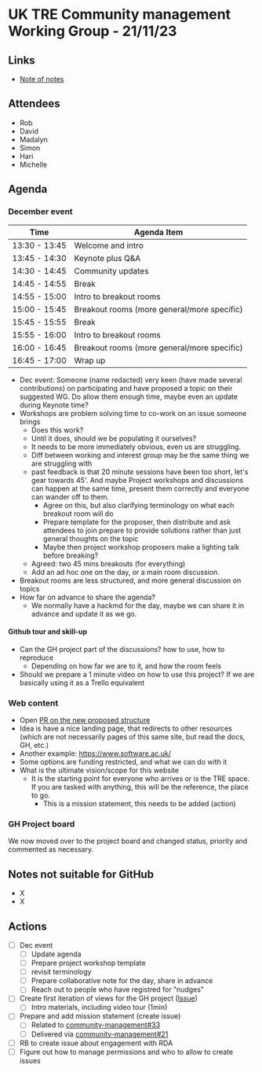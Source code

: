 # UK TRE Community management Working Group - 21/11/23

## Links

* [Note of notes](https://hackmd.io/AFbOeD2XQ6KyQvzZrIj6VQ)

## Attendees
- Rob
- David
- Madalyn
- Simon
- Hari
- Michelle


## Agenda

### December event

| Time | Agenda Item |
| ---- | ----------- |
| 13:30 - 13:45 | Welcome and intro |
| 13:45 - 14:30 | Keynote plus Q&A  |
| 14:30 - 14:45 | Community updates |
| 14:45 - 14:55 | Break |
| 14:55 - 15:00 | Intro to breakout rooms |
| 15:00 - 15:45 | Breakout rooms (more general/more specific) |
| 15:45 - 15:55 | Break |
| 15:55 - 16:00 | Intro to breakout rooms |
| 16:00 - 16:45 | Breakout rooms (more general/more specific) |
| 16:45 - 17:00 | Wrap up |


- Dec event: Someone (name redacted) very keen (have made several contributions) on participating and have proposed a topic on their suggested WG. Do allow them enough time, maybe even an update during Keynote time?
- Workshops are problem solving time to co-work on an issue someone brings
    - Does this work?
    - Until it does, should we be populating it ourselves?
    - It needs to be more immediately obvious, even us are struggling. 
    - Diff between working and interest group may be the same thing we are struggling with
    - past feedback is that 20 minute sessions have been too short, let's gear towards 45'. And maybe Project workshops and discussions can happen at the same time, present them correctly and everyone can wander off to them.
        - Agree on this, but also clarifying terminology on what each breakout room will do
        - Prepare template for the proposer, then distribute and ask attendees to join prepare to provide solutions rather than just general thoughts on the topic
        - Maybe then project workshop proposers make a lighting talk before breaking?
    - Agreed: two 45 mins breakouts (for everything)
    - Add an ad hoc one on the day, or a main room discussion.
- Breakout rooms are less structured, and more general discussion on topics
- How far on advance to share the agenda?
    - We normally have a hackmd for the day, maybe we can share it in advance and update it as we go.

#### Github tour and skill-up
- Can the GH project part of the discussions? how to use, how to reproduce
    - Depending on how far we are to it, and how the room feels
- Should we prepare a 1 minute video on how to use this project? If we are basically using it as a Trello equivalent

### Web content
- Open [PR on the new proposed structure](https://github.com/uk-tre/website/pull/21)
- Idea is have a nice landing page, that redirects to other resources (which are not necessarily pages of this same site, but read the docs, GH, etc.)
- Another example: https://www.software.ac.uk/
- Some options are funding restricted, and what we can do with it
- What is the ultimate vision/scope for this website
    - It is the starting point for everyone who arrives or is the TRE space. If you are tasked with anything, this will be the reference, the place to go.
        - This is a mission statement, this needs to be added (action)

### GH Project board

We now moved over to the project board and changed status, priority and commented as necessary.

## Notes not suitable for GitHub

- X
- X

## Actions
- [ ] Dec event
    - [ ] Update agenda
    - [ ] Prepare project workshop template
    - [ ] revisit terminology
    - [ ] Prepare collaborative note for the day, share in advance
    - [ ] Reach out to people who have registred for "nudges"
- [ ] Create first iteration of views for the GH project ([Issue](https://github.com/uk-tre/community-management/issues/33))
    - [ ] Intro materials, including video tour (1min)
- [ ] Prepare and add mission statement (create issue)
    - [ ] Related to [community-management#33](https://github.com/orgs/uk-tre/projects/1/views/1?pane=issue&itemId=45273037)
    - [ ] Delivered via [community-management#21](https://github.com/uk-tre/community-management/issues/21)
- [ ] RB to create issue about engagement with RDA
- [ ] Figure out how to manage permissions and who to allow to create issues
